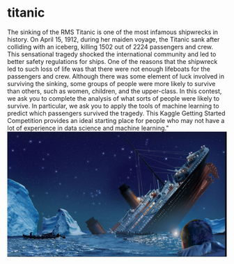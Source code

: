 # titanic
The sinking of the RMS Titanic is one of the most infamous shipwrecks in history. On April 15, 1912, during her maiden voyage, the Titanic sank after colliding with an iceberg, killing 1502 out of 2224 passengers and crew. This sensational tragedy shocked the international community and led to better safety regulations for ships.  One of the reasons that the shipwreck led to such loss of life was that there were not enough lifeboats for the passengers and crew. Although there was some element of luck involved in surviving the sinking, some groups of people were more likely to survive than others, such as women, children, and the upper-class.  In this contest, we ask you to complete the analysis of what sorts of people were likely to survive. In particular, we ask you to apply the tools of machine learning to predict which passengers survived the tragedy.  This Kaggle Getting Started Competition provides an ideal starting place for people who may not have a lot of experience in data science and machine learning."
![](titanic_image.jpeg)
